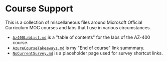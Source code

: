 # Course Support

This is a collection of miscellaneous files around Microsoft Official Curriculum MOC courses and labs that I use in
various circumstances.

* [`Az400LabList.md`](Az400LabList.md)	is a "table of contents" for the labs of the AZ-400 course.
* [`AzureCourseTakeaways.md`](AzureCourseTakeaways.md) is my "End of course" link summmary.
* [`NoCurrentSurvey.md`](NoCurrentSurvey.md) is a placeholder page used for survey shortcut links.
